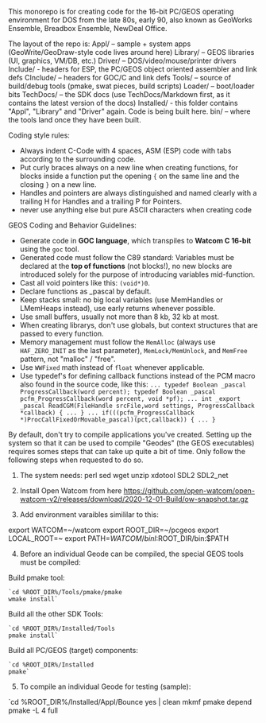 This monorepo is for creating code for the 16-bit PC/GEOS operating environment for DOS from the late 80s, early 90, also known as
GeoWorks Ensemble, Breadbox Ensemble, NewDeal Office.

The layout of the repo is:
Appl/ – sample + system apps (GeoWrite/GeoDraw-style code lives around here)
Library/ – GEOS libraries (UI, graphics, VM/DB, etc.)
Driver/ – DOS/video/mouse/printer drivers
Include/ - headers for ESP, the PC/GEOS object oriented assembler and link defs
CInclude/ – headers for GOC/C and link defs
Tools/ – source of build/debug tools (pmake, swat pieces, build scripts)
Loader/ – boot/loader bits
TechDocs/ – the SDK docs (use TechDocs/Markdown first, as it contains the latest version of the docs)
Installed/ - this folder contains "Appl", "Library" and "Driver" again. Code is being built here.
bin/ – where the tools land once they have been built.

Coding style rules:
- Always indent C-Code with 4 spaces, ASM (ESP) code with tabs according to the surrounding code.
- Put curly braces always on a new line when creating functions, for blocks inside a function put the opening `{` on the same line and the closing `}` on a new line.
- Handles and pointers are always distinguished and named clearly with a trailing H for Handles and a trailing P for Pointers.
- never use anything else but pure ASCII characters when creating code

GEOS Coding and Behavior Guidelines:
- Generate code in **GOC language**, which transpiles to **Watcom C 16-bit** using the `goc` tool.
- Generated code must follow the C89 standard: Variables must be declared at the **top of functions** (not blocks!), no new blocks are introduced solely for the purpose of introducing variables mid-function.
- Cast all void pointers like this: `(void*)0`.
- Declare functions as _pascal by default.
- Keep stacks small: no big local variables (use MemHandles or LMemHeaps instead), use early returns whenever possible.
- Use small buffers, usually not more than 8 kb, 32 kb at most.
- When creating librarys, don't use globals, but context structures that are passed to every function.
- Memory management must follow the `MemAlloc` (always use `HAF_ZERO_INIT` as the last parameter), `MemLock/MemUnlock`, and `MemFree` pattern, not "malloc" / "free".
- Use `WWFixed` math instead of `float` whenever applicable.
- Use typedef's for defining callback functions instead of the PCM macro also found in the source code, like this:
`
...
typedef Boolean _pascal ProgressCallback(word percent);
typedef Boolean _pascal pcfm_ProgressCallback(word percent, void *pf);
...
int _export _pascal ReadCGM(FileHandle srcFile,word settings, ProgressCallback *callback)
{
...
}
...
if(((pcfm_ProgressCallback *)ProcCallFixedOrMovable_pascal)(pct,callback))
{
...
}
`

By default, don't try to compile applications you've created. Setting up the system so that it can be used to compile "Geodes" (the GEOS executables) requires somes steps that can take up quite a bit of time. Only follow the following steps when requested to do so.

1) The system needs: perl sed wget unzip xdotool SDL2 SDL2_net

2) Install Open Watcom from here https://github.com/open-watcom/open-watcom-v2/releases/download/2020-12-01-Build/ow-snapshot.tar.gz

3) Add environment varaibles simililar to this:

export WATCOM=~/watcom
export ROOT_DIR=~/pcgeos
export LOCAL_ROOT=~
export PATH=$WATCOM/binl:$ROOT_DIR/bin:$PATH

4) Before an individual Geode can be compiled, the special GEOS tools must be compiled:

Build pmake tool:

    `cd %ROOT_DIR%/Tools/pmake/pmake
    wmake install`

Build all the other SDK Tools:

    `cd %ROOT_DIR%/Installed/Tools
    pmake install`

Build all PC/GEOS (target) components:

    `cd %ROOT_DIR%/Installed
    pmake`

5) To compile an individual Geode for testing (sample):

`cd %ROOT_DIR%/Installed/Appl/Bounce
yes | clean
mkmf
pmake depend
pmake -L 4 full
